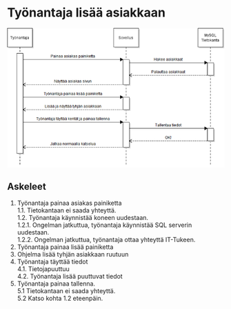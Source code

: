 # Työnantaja lisää asiakkaan
![](Kuvat/ta_lisaa_as_asiakaspolku.png)

## Askeleet  

1. Työnantaja painaa asiakas painiketta  
1.1. Tietokantaan ei saada yhteyttä.  
1.2. Työnantaja käynnistää koneen uudestaan.  
1.2.1. Ongelman jatkuttua, työnantaja käynnistää SQL serverin uudestaan.  
1.2.2. Ongelman jatkuttua, työnantaja ottaa yhteyttä IT-Tukeen.
2. Työnantaja painaa lisää painiketta
3. Ohjelma lisää tyhjän asiakkaan ruutuun
4. Työnantaja täyttää tiedot  
4.1. Tietojapuuttuu  
4.2. Työnantaja lisää puuttuvat tiedot
5. Työnantaja painaa tallenna.  
5.1 Tietokantaan ei saada yhteyttä.  
5.2 Katso kohta 1.2 eteenpäin.
